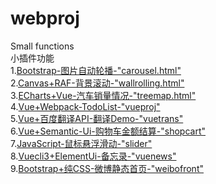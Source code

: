 # webproj
Small functions<br>
小插件功能<br>
1.[Bootstrap-图片自动轮播-"carousel.html"](http://47.97.223.173:8080/webproj/carousel.html)<br>
2.[Canvas+RAF-背景滚动-"wallrolling.html"](http://47.97.223.173:8080/webproj/wallrolling.html)<br>
3.[ECharts+Vue-汽车销量情况-"treemap.html"](http://47.97.223.173:8080/webproj/treemap.html)<br>
4.[Vue+Webpack-TodoList-"vueproj"](http://47.97.223.173:8080/webproj/vueproj/vueproject/dist/index.html)<br>
5.[Vue+百度翻译API-翻译Demo-"vuetrans"](http://47.97.223.173:8080/webproj/vueproj/vuetrans/dist/index.html)<br>
6.[Vue+Semantic-Ui-购物车金额结算-"shopcart"](http://47.97.223.173:8080/webproj/shopcart.html)<br>
7.[JavaScript-鼠标悬浮滑动-"slider"](http://47.97.223.173:8080/webproj/slider.html)<br>
8.[Vuecli3+ElementUi-备忘录-"vuenews"](http://47.97.223.173:8080/webproj/vueproj/vuenews/dist/index.html)<br>
9.[Bootstrap+纯CSS-微博静态首页-"weibofront"](http://47.97.223.173:8080/webproj/weibofront.html)<br>
